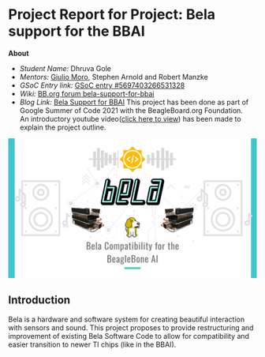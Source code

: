 # Project Report for Project: Bela support for the BBAI

**About**
- _Student Name:_ Dhruva Gole
- _Mentors:_ ﻿[Giulio Moro](https://github.com/giuliomoro), Stephen Arnold and Robert Manzke
- _GSoC Entry link:_ [GSoC entry #5697403266531328](https://summerofcode.withgoogle.com/projects/#5697403266531328)
- _Wiki:_ [BB.org forum bela-support-for-bbai](https://forum.beagleboard.org/t/bela-support-for-bbai-later-ti-chips/29257/7)
- _Blog Link:_ [Bela Support for BBAI](https://dhruvag2000.github.io/Blog-GSoC21/)
This project has been done as part of Google Summer of Code 2021 with the BeagleBoard.org Foundation. <br>
An introductory youtube video([click here to view](https://www.youtube.com/watch?v=aVLRUyPBBJk)) has been made to explain the project outline.<br>

![intro](photos/ProjectReportCoverR1.svg)

## Introduction
Bela is a hardware and software system for creating beautiful interaction with sensors and sound. This project proposes to provide restructuring and improvement of existing Bela Software Code to allow for compatibility and easier transition to newer TI chips (like in the BBAI).
